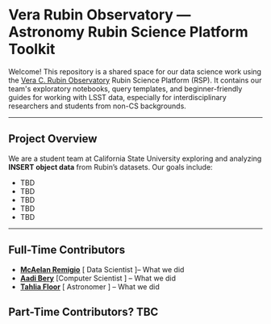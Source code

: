 # Vera Rubin Observatory — Astronomy Rubin Science Platform Toolkit

Welcome! This repository is a shared space for our data science work using the [Vera C. Rubin Observatory](https://www.lsst.org/) Rubin Science Platform (RSP). It contains our team's exploratory notebooks, query templates, and beginner-friendly guides for working with LSST data, especially for interdisciplinary researchers and students from non-CS backgrounds.

---

## Project Overview

We are a student team at California State University exploring and analyzing **INSERT object data** from Rubin’s datasets. Our goals include:

- TBD
- TBD
- TBD
- TBD
- TBD

---

## Full-Time Contributors

- **[McAelan Remigio](https://www.linkedin.com/in/mcaelan/)** [ Data Scientist ]– What we did
- **[Aadi Bery](https://www.linkedin.com/in/aadi-bery/)** [Computer Scientist ] – What we did
- **[Tahlia Floor](https://www.linkedin.com/in/tahlia-floor-1002b5248/)** [ Astronomer ] – What we did

## Part-Time Contributors? TBC
